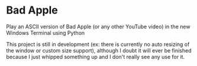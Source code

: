 # Bad Apple
Play an ASCII version of Bad Apple (or any other YouTube video) in the new Windows Terminal using Python

This project is still in development (ex: there is currently no auto resizing of the window or custom size support), although I doubt it will ever be finished because I just whipped something up and I don't really see any use for it.
